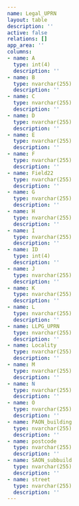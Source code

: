 ```yaml
---
name: Legal_UPRN
layout: table
description: ''
active: false
relations: []
app_area: ''
columns:
- name: A
  type: int(4)
  description: ''
- name: B
  type: nvarchar(255)
  description: ''
- name: C
  type: nvarchar(255)
  description: ''
- name: D
  type: nvarchar(255)
  description: ''
- name: E
  type: nvarchar(255)
  description: ''
- name: F
  type: nvarchar(255)
  description: ''
- name: Field22
  type: nvarchar(255)
  description: ''
- name: G
  type: nvarchar(255)
  description: ''
- name: H
  type: nvarchar(255)
  description: ''
- name: I
  type: nvarchar(255)
  description: ''
- name: ID
  type: int(4)
  description: ''
- name: J
  type: nvarchar(255)
  description: ''
- name: K
  type: nvarchar(255)
  description: ''
- name: L
  type: nvarchar(255)
  description: ''
- name: LLPG_UPRN
  type: nvarchar(255)
  description: ''
- name: Locality
  type: nvarchar(255)
  description: ''
- name: M
  type: nvarchar(255)
  description: ''
- name: N
  type: nvarchar(255)
  description: ''
- name: O
  type: nvarchar(255)
  description: ''
- name: PAON_building
  type: nvarchar(255)
  description: ''
- name: postcode
  type: nvarchar(255)
  description: ''
- name: SAON_subbuild
  type: nvarchar(255)
  description: ''
- name: street
  type: nvarchar(255)
  description: ''
---
```


